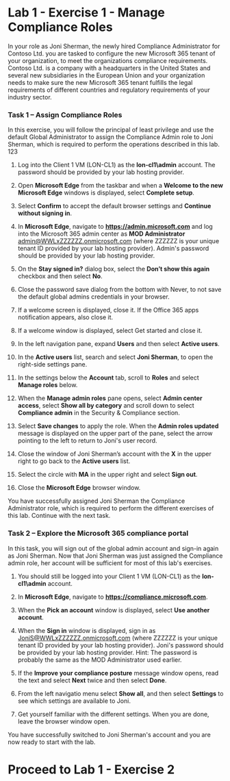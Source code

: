 # Lab 1 - Exercise 1 - Manage Compliance Roles

In your role as Joni Sherman, the newly hired Compliance Administrator for Contoso Ltd. you are tasked to configure the new Microsoft 365 tenant of your organization, to meet the organizations compliance requirements. Contoso Ltd. is a company with a headquarters in the United States and several new subsidiaries in the European Union and your organization needs to make sure the new Microsoft 365 tenant fulfills the legal requirements of different countries and regulatory requirements of your industry sector.

### Task 1 – Assign Compliance Roles

In this exercise, you will follow the principal of least privilege and use the default Global Administrator to assign the Compliance Admin role to Joni Sherman, which is required to perform the operations described in this lab. 123

1. Log into the Client 1 VM (LON-CL1) as the **lon-cl1\admin** account.  The password should be provided by your lab hosting provider.

2. Open **Microsoft Edge** from the taskbar and when a **Welcome to the new Microsoft Edge** windows is displayed, select **Complete setup**.

3. Select **Confirm** to accept the default browser settings and **Continue without signing in**.

4. In **Microsoft Edge**, navigate to **https://admin.microsoft.com** and log into the Microsoft 365 admin center as **MOD Administrator** admin@WWLxZZZZZZ.onmicrosoft.com (where ZZZZZZ is your unique tenant ID provided by your lab hosting provider).  Admin's password should be provided by your lab hosting provider.

5. On the **Stay signed in?** dialog box, select the **Don’t show this again** checkbox and then select **No**.

6. Close the password save dialog from the bottom with Never, to not save the default global admins credentials in your browser.

7. If a welcome screen is displayed, close it. If the Office 365 apps notification appears, also close it.

8. If a welcome window is displayed, select Get started and close it.

9. In the left navigation pane, expand **Users** and then select **Active users**.

10. In the **Active users** list, search and select **Joni Sherman**, to open the right-side settings pane.

11.	In the settings below the **Account** tab, scroll to **Roles** and select **Manage roles** below.

12.	When the **Manage admin roles** pane opens, select **Admin center access**, select **Show all by category** and scroll down to select **Compliance admin** in the Security & Compliance section.

13.	Select **Save changes** to apply the role. When the **Admin roles updated** message is displayed on the upper part of the pane, select the arrow pointing to the left to return to Joni's user record.

14.	Close the window of Joni Sherman’s account with the **X** in the upper right to go back to the **Active users** list.

15. Select the circle with **MA** in the upper right and select **Sign out**.

16. Close the **Microsoft Edge** browser window.

You have successfully assigned Joni Sherman the Compliance Administrator role, which is required to perform the different exercises of this lab. Continue with the next task.

### Task 2 – Explore the Microsoft 365 compliance portal

In this task, you will sign out of the global admin account and sign-in again as Joni Sherman. Now that Joni Sherman was just assigned the Compliance admin role, her account will be sufficient for most of this lab's exercises.

1. You should still be logged into your Client 1 VM (LON-CL1) as the **lon-cl1\admin** account. 

2. In **Microsoft Edge**, navigate to **https://compliance.microsoft.com**.

3. When the **Pick an account** window is displayed, select **Use another account**.

4. When the **Sign in** window is displayed, sign in as JoniS@WWLxZZZZZZ.onmicrosoft.com (where ZZZZZZ is your unique tenant ID provided by your lab hosting provider).  Joni's password should be provided by your lab hosting provider.  Hint: The password is probably the same as the MOD Administrator used earlier.

5. If the **Improve your compliance posture** message window opens, read the text and select **Next** twice and then select **Done**.

6. From the left navigatio menu select **Show all**, and then select **Settings** to see which settings are available to Joni.

7. Get yourself familiar with the different settings. When you are done, leave the browser window open.

You have successfully switched to Joni Sherman's account and you are now ready to start with the lab.

# Proceed to Lab 1 - Exercise 2
